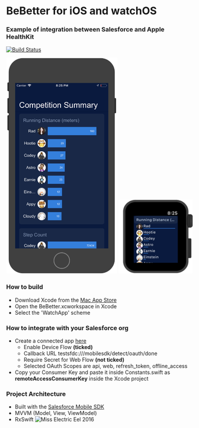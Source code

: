 # BeBetter for iOS and watchOS
### Example of integration between Salesforce and Apple HealthKit

[![Build Status](https://travis-ci.org/mattsrobot/BeBetter.svg?branch=master)](https://travis-ci.org/mattsrobot/BeBetter)

<p float="left">
  <img src="https://github.com/mattsrobot/BeBetter/blob/master/Documentation/bbphone.png?raw=true" alt="Phone App" width="300" height="582" />
  <img src="https://github.com/mattsrobot/BeBetter/blob/master/Documentation/bbwatch.png?raw=true" alt="Watch App" width="200" height="200" />
</p>

### How to build

- Download Xcode from the  <a href="https://itunes.apple.com/gb/app/xcode/id497799835?mt=12">Mac App Store</a>
- Open the BeBetter.xcworkspace in Xcode
- Select the 'WatchApp' scheme

### How to integrate with your Salesforce org

- Create a connected app <a href="https://eu16.salesforce.com/app/mgmt/forceconnectedapps/forceAppEdit.apexp">here</a> 
   - Enable Device Flow **(ticked)**
   - Callback URL	testsfdc:///mobilesdk/detect/oauth/done
   - Require Secret for Web Flow **(not ticked)**
   - Selected OAuth Scopes are api, web, refresh_token, offline_access
- Copy your Consumer Key and paste it inside Constants.swift as **remoteAccessConsumerKey** inside the Xcode project 

### Project Architecture

- Built with the <a href="https://developer.salesforce.com/developer-centers/mobile">Salesforce Mobile SDK</a>
- MVVM (Model, View, ViewModel)
- RxSwift <img src="https://github.com/ReactiveX/RxSwift/raw/master/assets/Rx_Logo_M.png" alt="Miss Electric Eel 2016" width="20" height="20">




      
    
